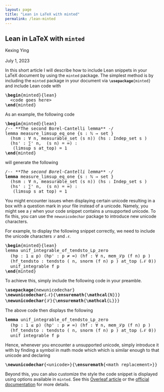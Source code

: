 ```yaml
---
layout: page
title: "Lean in LaTeX with minted"
permalink: /lean-minted
---
```


<!DOCTYPE html> 
<html lang='en-US' xml:lang='en-US'> 
<head><title>Lean in LaTeX with minted</title> 
<meta charset='utf-8' /> 
<meta content='TeX4ht (https://tug.org/tex4ht/)' name='generator' /> 
<meta content='width=device-width,initial-scale=1' name='viewport' /> 
<link href='main.css' rel='stylesheet' type='text/css' /> 
<meta content='main.tex' name='src' /> 
</head><body>
<div class='maketitle'>
                                                                            
<h2 class='titleHead'>Lean in LaTeX with
<span id='textcolor1'><code class='minted-inline'>minted<!--  --></code></span></h2>
<div class='author'><span class='ec-lmr-12'>Kexing Ying</span></div>
<br />
<div class='date'><span class='ec-lmr-12'>July 1, 2023</span></div>
</div>
<!-- l. 37 --><p class='noindent'>In this short article I will describe how to include Lean snippets in your LaTeX document by using the
<code class='minted-inline'>minted<!--  --></code> package. The simplest
method is by including the <code class='minted-inline'>minted<!--  --></code>
package in your document via <code class='minted-inline'><span id='textcolor2'><strong>\usepackage</strong></span><span id='textcolor3'>{</span>minted<span id='textcolor4'>}</span><!--  --></code>
and include Lean code with
</p>
<pre class='fancyvrb' id='fancyvrb1'><a id='x1-11r1'></a><span id='textcolor5'><strong>\begin</strong></span><span id='textcolor6'><span class='ec-lmtt-10'>{</span></span><span class='ec-lmtt-10'>minted</span><span id='textcolor7'><span class='ec-lmtt-10'>}{</span></span><span class='ec-lmtt-10'>lean</span><span id='textcolor8'><span class='ec-lmtt-10'>}</span></span> 
<a id='x1-13r2'></a><span class='ec-lmtt-10'>  &lt;code goes here&gt;</span> 
<a id='x1-15r3'></a><span id='textcolor9'><strong>\end</strong></span><span id='textcolor10'><span class='ec-lmtt-10'>{</span></span><span class='ec-lmtt-10'>minted</span><span id='textcolor11'><span class='ec-lmtt-10'>}</span></span></pre>
<!-- l. 46 --><p class='noindent'>As an example, the following code
</p>
<pre class='fancyvrb' id='fancyvrb2'><a id='x1-24r1'></a><span id='textcolor12'><strong>\begin</strong></span><span id='textcolor13'><span class='ec-lmtt-10'>{</span></span><span class='ec-lmtt-10'>minted</span><span id='textcolor14'><span class='ec-lmtt-10'>}{</span></span><span class='ec-lmtt-10'>lean</span><span id='textcolor15'><span class='ec-lmtt-10'>}</span></span> 
<a id='x1-26r2'></a><span class='ec-lmtt-10'>/-- **The second Borel-Cantelli lemma** -/</span> 
<a id='x1-28r3'></a><span class='ec-lmtt-10'>lemma measure</span><span id='textcolor16'><span class='ec-lmtt-10'>_</span></span><span class='ec-lmtt-10'>limsup</span><span id='textcolor17'><span class='ec-lmtt-10'>_</span></span><span class='ec-lmtt-10'>eq</span><span id='textcolor18'><span class='ec-lmtt-10'>_</span></span><span class='ec-lmtt-10'>one </span><span id='textcolor19'><span class='ec-lmtt-10'>{</span></span><span class='ec-lmtt-10'>s : ℕ → set </span><span id='textcolor20'><span class='ec-lmtt-10'>}</span></span> 
<a id='x1-30r4'></a><span class='ec-lmtt-10'>  (hsm : ∀ n, measurable</span><span id='textcolor21'><span class='ec-lmtt-10'>_</span></span><span class='ec-lmtt-10'>set (s n)) (hs : Indep</span><span id='textcolor22'><span class='ec-lmtt-10'>_</span></span><span class='ec-lmtt-10'>set s )</span> 
<a id='x1-32r5'></a><span class='ec-lmtt-10'>  (hs</span><span class='ts1-lmtt10-'>'</span><span class='ec-lmtt-10'> : ∑</span><span class='ts1-lmtt10-'>'</span><span class='ec-lmtt-10'> n,  (s n) = ∞) :</span> 
<a id='x1-34r6'></a><span class='ec-lmtt-10'>   (limsup s at</span><span id='textcolor23'><span class='ec-lmtt-10'>_</span></span><span class='ec-lmtt-10'>top) = 1</span> 
<a id='x1-36r7'></a><span id='textcolor24'><strong>\end</strong></span><span id='textcolor25'><span class='ec-lmtt-10'>{</span></span><span class='ec-lmtt-10'>minted</span><span id='textcolor26'><span class='ec-lmtt-10'>}</span></span></pre>
<!-- l. 57 --><p class='noindent'>will generate the following
</p>
<pre class='fancyvrb' id='fancyvrb3'><a id='x1-43r1'></a><span id='textcolor27'><i>/-- **The second Borel-Cantelli lemma** -/</i></span> 
<a id='x1-45r2'></a><span id='textcolor28'><strong>lemma</strong></span><span class='ec-lmtt-10'> measure_limsup_eq_one </span><span id='textcolor29'><span class='ec-lmtt-10'>{</span></span><span class='ec-lmtt-10'>s </span><span id='textcolor30'><span class='ec-lmtt-10'>:</span></span><span class='ec-lmtt-10'> ℕ </span><span id='textcolor31'><span class='ec-lmtt-10'>→</span></span><span class='ec-lmtt-10'> set </span><span id='textcolor32'></span><span id='textcolor33'><span class='ec-lmtt-10'>}</span></span> 
<a id='x1-47r3'></a><span class='ec-lmtt-10'>  </span><span id='textcolor34'><span class='ec-lmtt-10'>(</span></span><span class='ec-lmtt-10'>hsm </span><span id='textcolor35'><span class='ec-lmtt-10'>:</span></span><span class='ec-lmtt-10'> </span><span id='textcolor36'><span class='ec-lmtt-10'>∀</span></span><span class='ec-lmtt-10'> n</span><span id='textcolor37'><span class='ec-lmtt-10'>,</span></span><span class='ec-lmtt-10'> measurable_set </span><span id='textcolor38'><span class='ec-lmtt-10'>(</span></span><span class='ec-lmtt-10'>s n</span><span id='textcolor39'><span class='ec-lmtt-10'>))</span></span><span class='ec-lmtt-10'> </span><span id='textcolor40'><span class='ec-lmtt-10'>(</span></span><span class='ec-lmtt-10'>hs </span><span id='textcolor41'><span class='ec-lmtt-10'>:</span></span><span class='ec-lmtt-10'> Indep_set s </span><span id='textcolor42'><span class='ec-lmtt-10'>)</span></span> 
<a id='x1-49r4'></a><span class='ec-lmtt-10'>  </span><span id='textcolor43'><span class='ec-lmtt-10'>(</span></span><span class='ec-lmtt-10'>hs</span><span class='ts1-lmtt10-'>'</span><span class='ec-lmtt-10'> </span><span id='textcolor44'><span class='ec-lmtt-10'>:</span></span><span class='ec-lmtt-10'> </span><span id='textcolor45'><span class='ec-lmtt-10'>∑</span><span class='ts1-lmtt10-'>'</span></span><span class='ec-lmtt-10'> n</span><span id='textcolor46'><span class='ec-lmtt-10'>,</span></span><span class='ec-lmtt-10'>  </span><span id='textcolor47'><span class='ec-lmtt-10'>(</span></span><span class='ec-lmtt-10'>s n</span><span id='textcolor48'><span class='ec-lmtt-10'>)</span></span><span class='ec-lmtt-10'> </span><span id='textcolor49'><span class='ec-lmtt-10'>=</span></span><span class='ec-lmtt-10'> </span><span id='textcolor50'><span class='ec-lmtt-10'>∞</span></span><span id='textcolor51'><span class='ec-lmtt-10'>)</span></span><span class='ec-lmtt-10'> </span><span id='textcolor52'><span class='ec-lmtt-10'>:</span></span> 
<a id='x1-51r5'></a><span class='ec-lmtt-10'>   </span><span id='textcolor53'><span class='ec-lmtt-10'>(</span></span><span class='ec-lmtt-10'>limsup s at_top</span><span id='textcolor54'><span class='ec-lmtt-10'>)</span></span><span class='ec-lmtt-10'> </span><span id='textcolor55'><span class='ec-lmtt-10'>=</span></span><span class='ec-lmtt-10'> </span><span id='textcolor56'><span class='ec-lmtt-10'>1</span></span></pre>
<!-- l. 66 --><p class='noindent'>You might encounter issues when displaying certain unicode resulting in a box
with a question mark in your file instead of a unicode. Namely, you might see a
<code class='minted-inline'><span id='textcolor57'>⨍</span><!--  --></code>
when your code snippet contains a unsupported unicode. To fix this, you can use the
<code class='minted-inline'>newunicodechar<!--  --></code>
package to introduce new unicode characters.
</p><!-- l. 71 --><p class='noindent'>For example, to display the following snippet correctly, we need to include the unicode characters
<code class='minted-inline'>ℒ<!--  --></code> and
<code class='minted-inline'><span id='textcolor58'>𝒩</span><!--  --></code>.
</p>
<pre class='fancyvrb' id='fancyvrb4'><a id='x1-63r1'></a><span id='textcolor59'><strong>\begin</strong></span><span id='textcolor60'><span class='ec-lmtt-10'>{</span></span><span class='ec-lmtt-10'>minted</span><span id='textcolor61'><span class='ec-lmtt-10'>}{</span></span><span class='ec-lmtt-10'>lean</span><span id='textcolor62'><span class='ec-lmtt-10'>}</span></span> 
<a id='x1-65r2'></a><span class='ec-lmtt-10'>lemma unif</span><span id='textcolor63'><span class='ec-lmtt-10'>_</span></span><span class='ec-lmtt-10'>integrable</span><span id='textcolor64'><span class='ec-lmtt-10'>_</span></span><span class='ec-lmtt-10'>of</span><span id='textcolor65'><span class='ec-lmtt-10'>_</span></span><span class='ec-lmtt-10'>tendsto</span><span id='textcolor66'><span class='ec-lmtt-10'>_</span></span><span class='ec-lmtt-10'>Lp</span><span id='textcolor67'><span class='ec-lmtt-10'>_</span></span><span class='ec-lmtt-10'>zero</span> 
<a id='x1-67r3'></a><span class='ec-lmtt-10'>  (hp : 1 ≤ p) (hp</span><span class='ts1-lmtt10-'>'</span><span class='ec-lmtt-10'> : p ≠ ∞) (hf : ∀ n, mem</span><span id='textcolor68'><span class='ec-lmtt-10'>_</span></span><span class='cmsy-10'>ℒ</span><span class='ec-lmtt-10'>p (f n) p )</span> 
<a id='x1-69r4'></a><span class='ec-lmtt-10'>  (hf</span><span id='textcolor69'><span class='ec-lmtt-10'>_</span></span><span class='ec-lmtt-10'>tendsto : tendsto ( n, snorm (f n) p ) at</span><span id='textcolor70'><span class='ec-lmtt-10'>_</span></span><span class='ec-lmtt-10'>top (</span><span class='cmsy-10'>𝒩</span><span class='ec-lmtt-10'> 0)) :</span> 
<a id='x1-71r5'></a><span class='ec-lmtt-10'>  unif</span><span id='textcolor71'><span class='ec-lmtt-10'>_</span></span><span class='ec-lmtt-10'>integrable f p </span> 
<a id='x1-73r6'></a><span id='textcolor72'><strong>\end</strong></span><span id='textcolor73'><span class='ec-lmtt-10'>{</span></span><span class='ec-lmtt-10'>minted</span><span id='textcolor74'><span class='ec-lmtt-10'>}</span></span></pre>
                                                                            

                                                                            
<!-- l. 82 --><p class='noindent'>To achieve this, simply include the following code in your preamble.
</p>
<pre class='fancyvrb' id='fancyvrb5'><a id='x1-78r1'></a><span id='textcolor75'><strong>\usepackage</strong></span><span id='textcolor76'><span class='ec-lmtt-10'>{</span></span><span class='ec-lmtt-10'>newunicodechar</span><span id='textcolor77'><span class='ec-lmtt-10'>}</span></span> 
<a id='x1-80r2'></a><span id='textcolor78'><strong>\newunicodechar</strong></span><span id='textcolor79'><span class='ec-lmtt-10'>{</span></span><span class='cmsy-10'>𝒩</span><span id='textcolor80'><span class='ec-lmtt-10'>}{</span></span><span id='textcolor81'><strong>\ensuremath</strong></span><span id='textcolor82'><span class='ec-lmtt-10'>{</span></span><span id='textcolor83'><strong>\mathcal</strong></span><span id='textcolor84'><span class='ec-lmtt-10'>{</span></span><span class='ec-lmtt-10'>N</span><span id='textcolor85'><span class='ec-lmtt-10'>}}}</span></span> 
<a id='x1-82r3'></a><span id='textcolor86'><strong>\newunicodechar</strong></span><span id='textcolor87'><span class='ec-lmtt-10'>{</span></span><span class='cmsy-10'>ℒ</span><span id='textcolor88'><span class='ec-lmtt-10'>}{</span></span><span id='textcolor89'><strong>\ensuremath</strong></span><span id='textcolor90'><span class='ec-lmtt-10'>{</span></span><span id='textcolor91'><strong>\mathcal</strong></span><span id='textcolor92'><span class='ec-lmtt-10'>{</span></span><span class='ec-lmtt-10'>L</span><span id='textcolor93'><span class='ec-lmtt-10'>}}}</span></span></pre>
<!-- l. 89 --><p class='noindent'>The above code then displays the following
</p>
<pre class='fancyvrb' id='fancyvrb6'><a id='x1-88r1'></a><span id='textcolor94'><strong>lemma</strong></span><span class='ec-lmtt-10'> unif_integrable_of_tendsto_Lp_zero</span> 
<a id='x1-90r2'></a><span class='ec-lmtt-10'>  </span><span id='textcolor95'><span class='ec-lmtt-10'>(</span></span><span class='ec-lmtt-10'>hp </span><span id='textcolor96'><span class='ec-lmtt-10'>:</span></span><span class='ec-lmtt-10'> </span><span id='textcolor97'><span class='ec-lmtt-10'>1</span></span><span class='ec-lmtt-10'> </span><span id='textcolor98'><span class='ec-lmtt-10'>≤</span></span><span class='ec-lmtt-10'> p</span><span id='textcolor99'><span class='ec-lmtt-10'>)</span></span><span class='ec-lmtt-10'> </span><span id='textcolor100'><span class='ec-lmtt-10'>(</span></span><span class='ec-lmtt-10'>hp</span><span class='ts1-lmtt10-'>'</span><span class='ec-lmtt-10'> </span><span id='textcolor101'><span class='ec-lmtt-10'>:</span></span><span class='ec-lmtt-10'> p </span><span id='textcolor102'><span class='ec-lmtt-10'>≠</span></span><span class='ec-lmtt-10'> </span><span id='textcolor103'><span class='ec-lmtt-10'>∞</span></span><span id='textcolor104'><span class='ec-lmtt-10'>)</span></span><span class='ec-lmtt-10'> </span><span id='textcolor105'><span class='ec-lmtt-10'>(</span></span><span class='ec-lmtt-10'>hf </span><span id='textcolor106'><span class='ec-lmtt-10'>:</span></span><span class='ec-lmtt-10'> </span><span id='textcolor107'><span class='ec-lmtt-10'>∀</span></span><span class='ec-lmtt-10'> n</span><span id='textcolor108'><span class='ec-lmtt-10'>,</span></span><span class='ec-lmtt-10'> mem_</span><span class='cmsy-10'>ℒ</span><span class='ec-lmtt-10'>p </span><span id='textcolor109'><span class='ec-lmtt-10'>(</span></span><span class='ec-lmtt-10'>f n</span><span id='textcolor110'><span class='ec-lmtt-10'>)</span></span><span class='ec-lmtt-10'> p </span><span id='textcolor111'><span class='ec-lmtt-10'>)</span></span> 
<a id='x1-92r3'></a><span class='ec-lmtt-10'>  </span><span id='textcolor112'><span class='ec-lmtt-10'>(</span></span><span class='ec-lmtt-10'>hf_tendsto </span><span id='textcolor113'><span class='ec-lmtt-10'>:</span></span><span class='ec-lmtt-10'> tendsto </span><span id='textcolor114'><span class='ec-lmtt-10'>(</span></span><span id='textcolor115'></span><span class='ec-lmtt-10'> n</span><span id='textcolor116'><span class='ec-lmtt-10'>,</span></span><span class='ec-lmtt-10'> snorm </span><span id='textcolor117'><span class='ec-lmtt-10'>(</span></span><span class='ec-lmtt-10'>f n</span><span id='textcolor118'><span class='ec-lmtt-10'>)</span></span><span class='ec-lmtt-10'> p </span><span id='textcolor119'><span class='ec-lmtt-10'>)</span></span><span class='ec-lmtt-10'> at_top </span><span id='textcolor120'><span class='ec-lmtt-10'>(</span></span><span id='textcolor121'><span class='cmsy-10'>𝒩</span></span><span class='ec-lmtt-10'> </span><span id='textcolor122'><span class='ec-lmtt-10'>0</span></span><span id='textcolor123'><span class='ec-lmtt-10'>))</span></span><span class='ec-lmtt-10'> </span><span id='textcolor124'><span class='ec-lmtt-10'>:</span></span> 
<a id='x1-94r4'></a><span class='ec-lmtt-10'>  unif_integrable f p </span></pre>
<!-- l. 96 --><p class='noindent'>Hence, whenever you encounter a unsupported unicode, simply introduce it with by
finding a symbol in math mode which which is similar enough to that unicode and
declaring
</p>
<pre class='fancyvrb' id='fancyvrb7'><a id='x1-97r1'></a><span id='textcolor125'><strong>\newunicodechar</strong></span><span id='textcolor126'><span class='ec-lmtt-10'>{</span></span><span class='ec-lmtt-10'>&lt;unicode&gt;</span><span id='textcolor127'><span class='ec-lmtt-10'>}{</span></span><span id='textcolor128'><strong>\ensuremath</strong></span><span id='textcolor129'><span class='ec-lmtt-10'>{</span></span><span class='ec-lmtt-10'>&lt;math replacement&gt;</span><span id='textcolor130'><span class='ec-lmtt-10'>}}</span></span></pre>
<!-- l. 103 --><p class='noindent'>Beyond this, you can also customize the style the code snippet is displayed using options available
in <code class='minted-inline'>minted<!--  --></code>. See
this <a href='https://www.overleaf.com/learn/latex/Code_Highlighting_with_minted'>Overleaf article</a> or the <a href='https://tug.ctan.org/macros/latex/contrib/minted/minted.pdf'>official documentation</a> for more details.
</p>
 
</body> 
</html>
